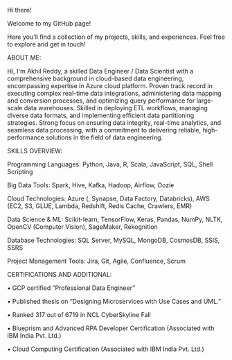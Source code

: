 Hi there!

Welcome to my GitHub page! 

Here you'll find a collection of my projects, skills, and experiences. Feel free to explore and get in touch!

ABOUT ME:

Hi, I'm Akhil Reddy, a skilled Data Engineer / Data Scientist with a comprehensive background in cloud-based data engineering, encompassing expertise in Azure cloud platform. Proven track record in executing complex real-time data integrations, administering data mapping and conversion processes, and optimizing query performance for large-scale data warehouses. Skilled in deploying ETL workflows, managing diverse data formats, and implementing efficient data partitioning strategies. Strong focus on ensuring data integrity, real-time analytics, and seamless data processing, with a commitment to delivering reliable, high-performance solutions in the field of data engineering.



SKILLS OVERVIEW:

Programming Languages: 
Python, Java, R, Scala, JavaScript, SQL, Shell Scripting

Big Data Tools: 
Spark, Hive, Kafka, Hadoop, Airflow, Oozie

Cloud Technologies: 
Azure (, Synapse, Data Factory, Databricks), AWS (EC2, S3, GLUE, Lambda, Redshift, Redis Cache, Crawlers, EMR) 

Data Science & ML: 
Scikit-learn, TensorFlow, Keras, Pandas, NumPy, NLTK, OpenCV (Computer Vision), SageMaker, Rekognition

Database Technologies: 
SQL Server, MySQL, MongoDB, CosmosDB, SSIS, SSRS

Project Management Tools: 
Jira, Git, Agile, Confluence, Scrum



CERTIFICATIONS AND ADDITIONAL:

▪	GCP certified “Professional Data Engineer”

▪	Published thesis on “Designing Microservices with Use Cases and UML.”

▪	Ranked 317 out of 6719 in NCL CyberSkyline Fall

▪	Blueprism and Advanced RPA Developer Certification (Associated with IBM India Pvt. Ltd.)

▪	Cloud Computing Certification (Associated with IBM India Pvt. Ltd.)



